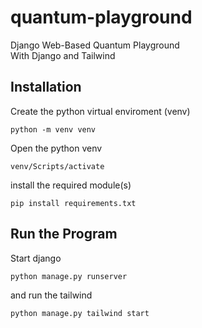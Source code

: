 # quantum-playground
Django Web-Based Quantum Playground \
With Django and Tailwind

## Installation
Create the python virtual enviroment (venv)
```
python -m venv venv
```

Open the python venv
```
venv/Scripts/activate
```

install the required module(s)
```
pip install requirements.txt
```

## Run the Program

Start django
```
python manage.py runserver
```

and run the tailwind
```
python manage.py tailwind start
```